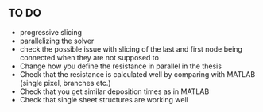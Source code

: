 ## TO DO
* progressive slicing
* parallelizing the solver
* check the possible issue with slicing of the last and first node being connected when they are not supposed to
* Change how you define the resistance in parallel in the thesis
* Check that the resistance is calculated well by comparing with MATLAB (single pixel, branches etc.)
* Check that you get similar deposition times as in MATLAB
* Check that single sheet structures are working well